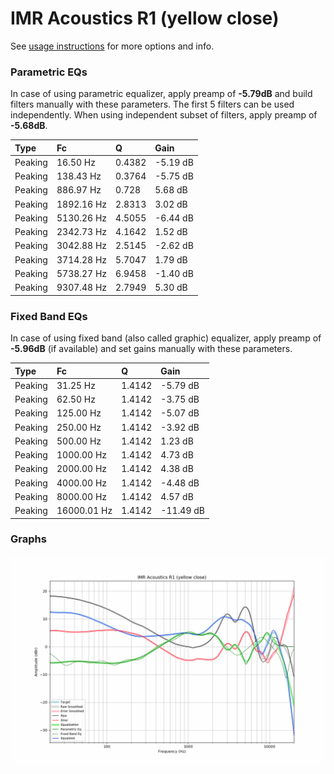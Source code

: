 # IMR Acoustics R1 (yellow close)
See [usage instructions](https://github.com/jaakkopasanen/AutoEq#usage) for more options and info.

### Parametric EQs
In case of using parametric equalizer, apply preamp of **-5.79dB** and build filters manually
with these parameters. The first 5 filters can be used independently.
When using independent subset of filters, apply preamp of **-5.68dB**.

| Type    | Fc         |      Q | Gain     |
|:--------|:-----------|:-------|:---------|
| Peaking | 16.50 Hz   | 0.4382 | -5.19 dB |
| Peaking | 138.43 Hz  | 0.3764 | -5.75 dB |
| Peaking | 886.97 Hz  | 0.728  | 5.68 dB  |
| Peaking | 1892.16 Hz | 2.8313 | 3.02 dB  |
| Peaking | 5130.26 Hz | 4.5055 | -6.44 dB |
| Peaking | 2342.73 Hz | 4.1642 | 1.52 dB  |
| Peaking | 3042.88 Hz | 2.5145 | -2.62 dB |
| Peaking | 3714.28 Hz | 5.7047 | 1.79 dB  |
| Peaking | 5738.27 Hz | 6.9458 | -1.40 dB |
| Peaking | 9307.48 Hz | 2.7949 | 5.30 dB  |

### Fixed Band EQs
In case of using fixed band (also called graphic) equalizer, apply preamp of **-5.96dB**
(if available) and set gains manually with these parameters.

| Type    | Fc          |      Q | Gain      |
|:--------|:------------|:-------|:----------|
| Peaking | 31.25 Hz    | 1.4142 | -5.79 dB  |
| Peaking | 62.50 Hz    | 1.4142 | -3.75 dB  |
| Peaking | 125.00 Hz   | 1.4142 | -5.07 dB  |
| Peaking | 250.00 Hz   | 1.4142 | -3.92 dB  |
| Peaking | 500.00 Hz   | 1.4142 | 1.23 dB   |
| Peaking | 1000.00 Hz  | 1.4142 | 4.73 dB   |
| Peaking | 2000.00 Hz  | 1.4142 | 4.38 dB   |
| Peaking | 4000.00 Hz  | 1.4142 | -4.48 dB  |
| Peaking | 8000.00 Hz  | 1.4142 | 4.57 dB   |
| Peaking | 16000.01 Hz | 1.4142 | -11.49 dB |

### Graphs
![](./IMR%20Acoustics%20R1%20(yellow%20close).png)